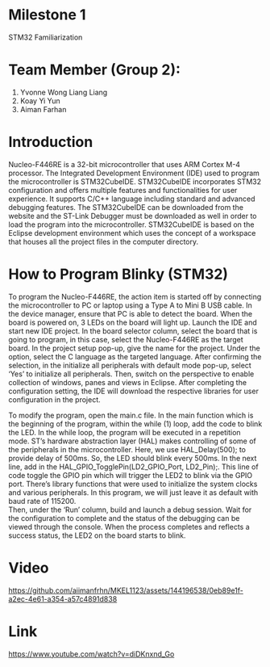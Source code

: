 # Milestone 1 
STM32 Familiarization

# Team Member (Group 2): 

1. Yvonne Wong Liang Liang
2. Koay Yi Yun
3. Aiman Farhan

# Introduction
Nucleo-F446RE is a 32-bit microcontroller that uses ARM Cortex M-4 processor. The Integrated Development Environment (IDE) used to program the microcontroller is STM32CubeIDE. 
STM32CubeIDE incorporates STM32 configuration and offers multiple features and functionalities for user experience. 
It supports C/C++ language including standard and advanced debugging features. The STM32CubeIDE can be downloaded from the website and the ST-Link Debugger must be downloaded as well in order to load the program into the microcontroller. 
STM32CubeIDE is based on the Eclipse development environment which uses the concept of a workspace that houses all the project files in the computer directory.

# How to Program Blinky (STM32)
To program the Nucleo-F446RE, the action item is started off by connecting the microcontroller to PC or laptop using a Type A to Mini B USB cable. 
In the device manager, ensure that PC is able to detect the board. When the board is powered on, 3 LEDs on the board will light up. 
Launch the IDE and start new IDE project. In the board selector column, select the board that is going to program, in this case, select the Nucleo-F446RE as the target board. 
In the project setup pop-up, give the name for the project. Under the option, select the C language as the targeted language. 
After confirming the selection, in the initialize all peripherals with default mode pop-up, select ‘Yes’ to initialize all peripherals. 
Then, switch on the perspective to enable collection of windows, panes and views in Eclipse. After completing the configuration setting, the IDE will download the respective libraries for user configuration in the project.

To modify the program, open the main.c file. 
In the main function which is the beginning of the program, within the while (1) loop, add the code to blink the LED. 
In the while loop, the program will be executed in a repetition mode. ST’s hardware abstraction layer (HAL) makes controlling of some of the peripherals in the microcontroller. 
Here, we use HAL_Delay(500); to provide delay of 500ms. So, the LED should blink every 500ms. In the next line, add in the HAL_GPIO_TogglePin(LD2_GPIO_Port, LD2_Pin);. 
This line of code toggle the GPIO pin which will trigger the LED2 to blink via the GPIO port. 
There’s library functions that were used to initialize the system clocks and various peripherals. In this program, we will just leave it as default with baud rate of 115200.   
Then, under the ‘Run’ column, build and launch a debug session. Wait for the configuration to complete and the status of the debugging can be viewed through the console. 
When the process completes and reflects a success status, the LED2 on the board starts to blink. 

# Video
https://github.com/aiimanfrhn/MKEL1123/assets/144196538/0eb89e1f-a2ec-4e61-a354-a57c4891d838

# Link
https://www.youtube.com/watch?v=diDKnxnd_Go
